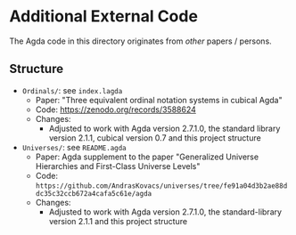 # Additional External Code

The Agda code in this directory originates from _other_ papers / persons.

## Structure

- `Ordinals/`: see `index.lagda`
  - Paper: "Three equivalent ordinal notation systems in cubical Agda"
  - Code: https://zenodo.org/records/3588624
  - Changes: 
    - Adjusted to work with Agda version 2.7.1.0, the standard library version 2.1.1, cubical version 0.7 and this project structure
- `Universes/`: see `README.agda`
  - Paper: Agda supplement to the paper "Generalized Universe Hierarchies and First-Class Universe Levels"
  - Code: `https://github.com/AndrasKovacs/universes/tree/fe91a04d3b2ae88ddc35c32ccb672a4cafa5c61e/agda`
  - Changes: 
    - Adjusted to work with Agda version 2.7.1.0, the standard-library version 2.1.1 and this project structure